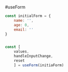 #useForm

```javascript
const initialForm = {
    name: '',
    age: 0,
    email: ''
}


const [
    values,
    handleInputChange,
    reset
    ] = useForm(initiaForm)


```